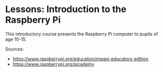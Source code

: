 # Lessons: Introduction to the Raspberry Pi

This introductory course presents the Raspberry Pi computer to pupils of age 10-15.

Sources:
* https://www.raspberrypi.org/education/magpi-educators-edition
* https://www.raspberrypi.org/picademy
